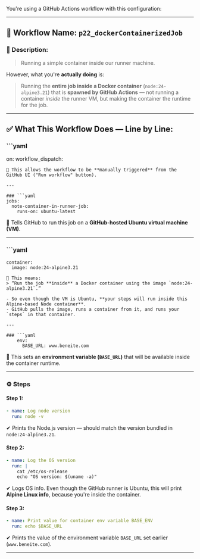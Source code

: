 You're using a GitHub Actions workflow with this configuration:

---

## 🔧 Workflow Name: `p22_dockerContainerizedJob`

### 📜 Description:

> Running a simple container inside our runner machine.

However, what you're **actually doing** is:

> Running the **entire job inside a Docker container** (`node:24-alpine3.21`) that is **spawned by GitHub Actions** — not running a container *inside* the runner VM, but making the container the runtime for the job.

---

## ✅ What This Workflow Does — Line by Line:

### \`\`\`yaml

on:
workflow\_dispatch:

````
🔹 This allows the workflow to be **manually triggered** from the GitHub UI ("Run workflow" button).

---

### ```yaml
jobs:
  note-container-in-runner-job:
    runs-on: ubuntu-latest
````

🔹 Tells GitHub to run this job on a **GitHub-hosted Ubuntu virtual machine (VM)**.

---

### \`\`\`yaml

```
container:
  image: node:24-alpine3.21
```

````
🔹 This means:  
> “Run the job **inside** a Docker container using the image `node:24-alpine3.21`.”

- So even though the VM is Ubuntu, **your steps will run inside this Alpine-based Node container**.
- GitHub pulls the image, runs a container from it, and runs your `steps` in that container.

---

### ```yaml
    env:
      BASE_URL: www.beneite.com
````

🔹 This sets an **environment variable (`BASE_URL`)** that will be available inside the container runtime.

---

### ⚙️ Steps

#### Step 1:

```yaml
- name: Log node version
  run: node -v
```

✔ Prints the Node.js version — should match the version bundled in `node:24-alpine3.21`.

#### Step 2:

```yaml
- name: Log the OS version
  run: |
    cat /etc/os-release
    echo "OS version: $(uname -a)"
```

✔ Logs OS info.
Even though the GitHub runner is Ubuntu, this will print **Alpine Linux info**, because you're inside the container.

#### Step 3:

```yaml
- name: Print value for container env variable BASE_ENV
  run: echo $BASE_URL
```

✔ Prints the value of the environment variable `BASE_URL` set earlier (`www.beneite.com`).

---
